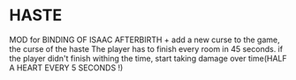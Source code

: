# HASTE
MOD for  BINDING OF ISAAC AFTERBIRTH +
add a new curse to the game, the curse of the haste
The player has to finish every room in 45 seconds.
if the player didn't finish withing the time, start taking damage over time(HALF A HEART EVERY 5 SECONDS !)

